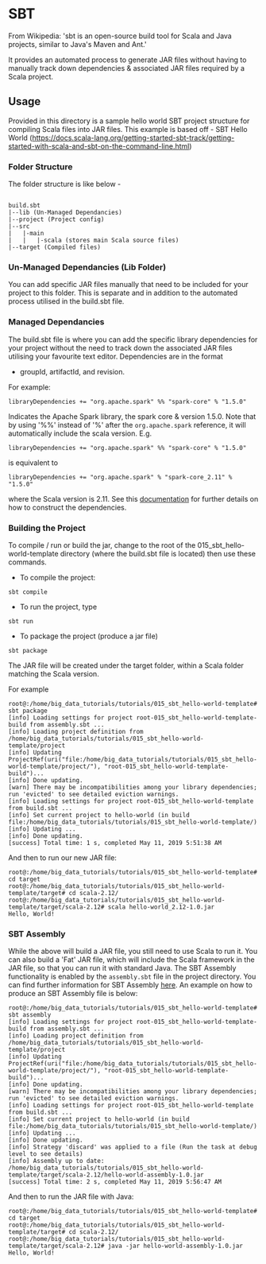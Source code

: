 # SBT

From Wikipedia: 'sbt is an open-source build tool for Scala and Java projects, similar to Java's Maven and Ant.' 

It provides an automated process to generate JAR files without having to manually track down dependencies & associated JAR files required by a Scala project. 

## Usage

Provided in this directory is a sample hello world SBT project structure for compiling Scala files into JAR files. This example is based off - 
SBT Hello World (https://docs.scala-lang.org/getting-started-sbt-track/getting-started-with-scala-and-sbt-on-the-command-line.html)

### Folder Structure
The folder structure is like below -
```

build.sbt
|--lib (Un-Managed Dependancies)
|--project (Project config)
|--src
|   |-main
|   |   |-scala (stores main Scala source files)
|--target (Compiled files)
```
### Un-Managed Dependancies (Lib Folder)
You can add specific JAR files manually that need to be included for your project to this folder. This is separate and in addition to the automated process utilised in the build.sbt file.

### Managed Dependancies
The build.sbt file is where you can add the specific library dependencies for your project without the need to track down the associated JAR files utilising your favourite text editor. Dependencies are in the format 

- groupId, artifactId, and revision.

For example:
```
libraryDependencies += "org.apache.spark" %% "spark-core" % "1.5.0"
```
Indicates the Apache Spark library, the spark core & version 1.5.0. Note that by using '%%' instead of '%' after the `org.apache.spark` reference, it will automatically include the scala version. E.g.

```
libraryDependencies += "org.apache.spark" %% "spark-core" % "1.5.0"
```
is equivalent to
```
libraryDependencies += "org.apache.spark" % "spark-core_2.11" % "1.5.0"
```
where the Scala version is 2.11. See this [documentation](https://www.scala-sbt.org/1.x/docs/Library-Dependencies.html) for further details on how to construct the dependencies.

### Building the Project

To compile / run  or build the jar, change to the root of the 015_sbt_hello-world-template directory (where the build.sbt file is located)  then use these commands.

* To compile the project:
```
sbt compile
```
* To run the project, type
```
sbt run
```

* To package the project (produce a jar file)
```
sbt package
```

The JAR file will be created under the target folder, within a Scala folder matching the Scala version. 

For example

```
root@:/home/big_data_tutorials/tutorials/015_sbt_hello-world-template# sbt package
[info] Loading settings for project root-015_sbt_hello-world-template-build from assembly.sbt ...
[info] Loading project definition from /home/big_data_tutorials/tutorials/015_sbt_hello-world-template/project
[info] Updating ProjectRef(uri("file:/home/big_data_tutorials/tutorials/015_sbt_hello-world-template/project/"), "root-015_sbt_hello-world-template-build")...
[info] Done updating.
[warn] There may be incompatibilities among your library dependencies; run 'evicted' to see detailed eviction warnings.
[info] Loading settings for project root-015_sbt_hello-world-template from build.sbt ...
[info] Set current project to hello-world (in build file:/home/big_data_tutorials/tutorials/015_sbt_hello-world-template/)
[info] Updating ...
[info] Done updating.
[success] Total time: 1 s, completed May 11, 2019 5:51:38 AM
```
And then to run our new JAR file:
```
root@:/home/big_data_tutorials/tutorials/015_sbt_hello-world-template# cd target
root@:/home/big_data_tutorials/tutorials/015_sbt_hello-world-template/target# cd scala-2.12/
root@:/home/big_data_tutorials/tutorials/015_sbt_hello-world-template/target/scala-2.12# scala hello-world_2.12-1.0.jar
Hello, World!
```


### SBT Assembly

While the above will build a JAR file, you still need to use Scala to run it. You can also build a 'Fat' JAR file, which will include the Scala framework in the JAR file, so that you can run it with standard Java. The SBT Assembly functionality is enabled by the `assembly.sbt` file in the project directory. You can find further information for SBT Assembly [here](https://github.com/sbt/sbt-assembly). An example on how to produce an SBT Assembly file is below:


```
root@:/home/big_data_tutorials/tutorials/015_sbt_hello-world-template# sbt assembly
[info] Loading settings for project root-015_sbt_hello-world-template-build from assembly.sbt ...
[info] Loading project definition from /home/big_data_tutorials/tutorials/015_sbt_hello-world-template/project
[info] Updating ProjectRef(uri("file:/home/big_data_tutorials/tutorials/015_sbt_hello-world-template/project/"), "root-015_sbt_hello-world-template-build")...
[info] Done updating.
[warn] There may be incompatibilities among your library dependencies; run 'evicted' to see detailed eviction warnings.
[info] Loading settings for project root-015_sbt_hello-world-template from build.sbt ...
[info] Set current project to hello-world (in build file:/home/big_data_tutorials/tutorials/015_sbt_hello-world-template/)
[info] Updating ...
[info] Done updating.
[info] Strategy 'discard' was applied to a file (Run the task at debug level to see details)
[info] Assembly up to date: /home/big_data_tutorials/tutorials/015_sbt_hello-world-template/target/scala-2.12/hello-world-assembly-1.0.jar
[success] Total time: 2 s, completed May 11, 2019 5:56:47 AM
```
And then to run the JAR file with Java:
```
root@:/home/big_data_tutorials/tutorials/015_sbt_hello-world-template# cd target
root@:/home/big_data_tutorials/tutorials/015_sbt_hello-world-template/target# cd scala-2.12/
root@:/home/big_data_tutorials/tutorials/015_sbt_hello-world-template/target/scala-2.12# java -jar hello-world-assembly-1.0.jar
Hello, World!
```






